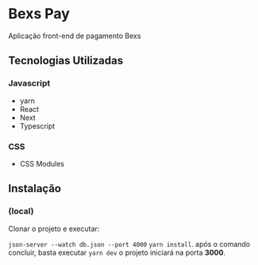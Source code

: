 # Bexs Pay
Aplicação front-end de pagamento Bexs

## Tecnologias Utilizadas
### Javascript
- yarn
- React
- Next
- Typescript

### CSS
- CSS Modules

## Instalação
### (local)
Clonar o projeto e executar: 

```json-server --watch db.json --port 4000```
```yarn install```. após o comando concluir, basta
executar `yarn dev` o projeto iniciará na porta **3000**.